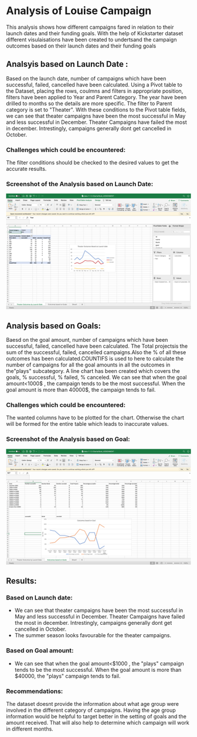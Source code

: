 # Analysis of Louise Campaign

This analysis shows how different campaigns fared in relation to their launch dates and their funding goals. With the help of Kickstarter dataset different visulaisations have been created to undertsand the campaign outcomes based on their launch dates and their funding goals 

## Analsyis based on Launch Date :

Based on the launch date, number of campaigns which have been successful, failed, cancelled have been calculated. Using a Pivot table to the Dataset, placing the rows, coulmns and filters in appropriate position, filters have been applied to Year and Parent Category. The year have been drilled to months so the details are more specific. The filter to Parent category is set to "Theater". With these conditions to the Pivot table fields, we can see that theater campaigns have been the most successful in May and less successful in December. Theater Campaigns have failed the most in december. Intrestingly, campaigns generally dont get cancelled in October.

### Challenges which could be encountered:
The filter conditions should be checked to the desired values to get the accurate results.

### Screenshot of the Analysis based on Launch Date:
![Theater Outcomes based on Launch Date](Launchdate%20screenshot.png)

## Analysis based on Goals:
Baesd on the goal amount, number of campaigns which have been successful, failed, cancelled have been calculated. The Total projectsis the sum of the successful, failed, cancelled campaigns.Also the % of all these outcomes has been calculated.COUNTIFS is used to here to calculate the number of campaigns for all the goal amounts in all the outcomes in the"plays" subcategory. A line chart has been created which covers the goals, % successful, % failed, % canceled. We can see that when the goal amount<1000$ , the campaign tends to be the most successful. When the goal amount is more than 40000$, the campaign tends to fail.

### Challenges which could be encountered:

The wanted columns have to be plotted for the chart. Otherwise the chart will be formed for the entire table which leads to inaccurate values.

### Screenshot of the Analysis based on Goal:
![Outcoms based on Goals](Goals%20screenshot.png)

## Results:

### Based on Launch date:
* We can see that theater campaigns have been the most successful in May and less successful in December. Theater Campaigns have failed the most in december. Intrestingly,    campaigns generally dont get cancelled in October. 
* The summer season looks favourable for the theater campaigns.

### Based on Goal amount:
* We can see that when the goal amount<$1000 , the "plays" campaign tends to be the most successful. When the goal amount is more than $40000, the "plays" campaign tends to fail.

### Recommendations:
The dataset doesnt provide the information about what age group  were involved in the different category of campaigns. Having the age group information would be helpful to target better in the setting of goals and the amount received. That will also help to determine which campaign will work in different months.
